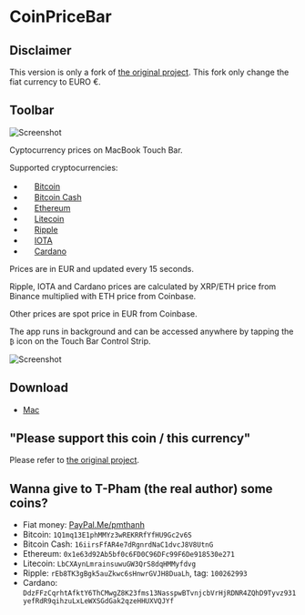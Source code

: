 # CoinPriceBar

## Disclaimer

This version is only a fork of [the original project](https://github.com/T-Pham/CoinPriceBar). 
This fork only change the fiat currency to EURO €.

## Toolbar

![Screenshot](https://github.com/T-Pham/CoinPriceBar/blob/master/Screenshots/screenshot.png?raw=true)

Cyptocurrency prices on MacBook Touch Bar.

Supported cryptocurrencies:

- <img src="https://github.com/cjdowner/cryptocurrency-icons/blob/master/128/color/btc.png?raw=true" width="16px"/> [Bitcoin](https://support.binance.com/hc/en-us/articles/115000494172)
- <img src="https://github.com/theantnest/Bitcoin-Cash-Green-Art/blob/master/BCC%20Round%20Icon/BCC%20Round%20Icon%20RGBA%20(128px%20Favicon).png?raw=true" width="16px"/> [Bitcoin Cash](https://support.binance.com/hc/en-us/articles/115000922291)
- <img src="https://github.com/cjdowner/cryptocurrency-icons/blob/master/128/color/eth.png?raw=true" width="16px"/> [Ethereum](https://support.binance.com/hc/en-us/articles/115000499311)
- <img src="https://github.com/cjdowner/cryptocurrency-icons/blob/master/128/color/ltc.png?raw=true" width="16px"/> [Litecoin](https://support.binance.com/hc/en-us/articles/115000499011)
- <img src="https://github.com/cjdowner/cryptocurrency-icons/blob/master/128/color/xrp.png?raw=true" width="16px"/> [Ripple](https://support.binance.com/hc/en-us/articles/115002544232)
- <img src="https://github.com/cjdowner/cryptocurrency-icons/blob/master/128/color/miota.png?raw=true" width="16px"/> [IOTA](https://support.binance.com/hc/en-us/articles/115001835032)
- <img src="https://github.com/cjdowner/cryptocurrency-icons/blob/master/128/color/ada.png?raw=true" width="16px"/> [Cardano](https://support.binance.com/hc/en-us/articles/115003098651)

Prices are in EUR and updated every 15 seconds.

Ripple, IOTA and Cardano prices are calculated by XRP/ETH price from Binance multiplied with ETH price from Coinbase.

Other prices are spot price in EUR from Coinbase.

The app runs in background and can be accessed anywhere by tapping the `₿` icon on the Touch Bar Control Strip.

![Screenshot](https://github.com/T-Pham/CoinPriceBar/blob/master/Screenshots/record.gif?raw=true)

## Download

- [Mac](https://github.com/Th3Mouk/CoinPriceBar/releases/download/1.4.0.1/CoinPriceBar.zip)

## "Please support this coin / this currency"

Please refer to [the original project](https://github.com/T-Pham/CoinPriceBar).

## Wanna give to T-Pham (the real author) some coins?

- Fiat money: [PayPal.Me/pmthanh](https://www.paypal.me/pmthanh)
- Bitcoin: `1Q1mq13E1phMMYz3wREKRRfYfHU9Gc2v6S`
- Bitcoin Cash: `16iirsFfAR4e7dRgnrdNaC1dvcJ8V8UtnG`
- Ethereum: `0x1e63d92Ab5bf0c6FD0C96DFc99F6De918530e271`
- Litecoin: `LbCXAynLmrainsuwuGW3QrS8dqHMMyfdvg`
- Ripple: `rEb8TK3gBgk5auZkwc6sHnwrGVJH8DuaLh`, tag: `100262993`
- Cardano: `DdzFFzCqrhtAfktY6ThCMwgZ8K23fms13NasspwBTvnjcbVrHjRDNR4ZQhD9Tyvz931yefRdR9qihzuLxLeWXSGdGak2qzeHHUXVQJYf`
